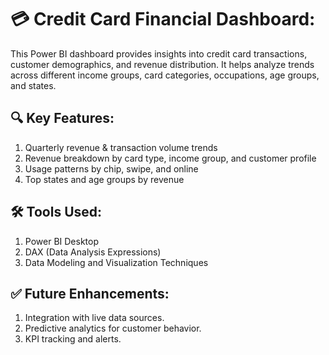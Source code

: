 # 💳 Credit Card Financial Dashboard:
This Power BI dashboard provides insights into credit card transactions, customer demographics, and revenue distribution. It helps analyze trends across different income groups, card categories, occupations, age groups, and states.

## 🔍 Key Features:
1. Quarterly revenue & transaction volume trends
2. Revenue breakdown by card type, income group, and customer profile
3. Usage patterns by chip, swipe, and online
4. Top states and age groups by revenue

## 🛠 Tools Used:
1. Power BI Desktop
2. DAX (Data Analysis Expressions)
3. Data Modeling and Visualization Techniques

## ✅ Future Enhancements:
1. Integration with live data sources.
2. Predictive analytics for customer behavior.
3. KPI tracking and alerts.
